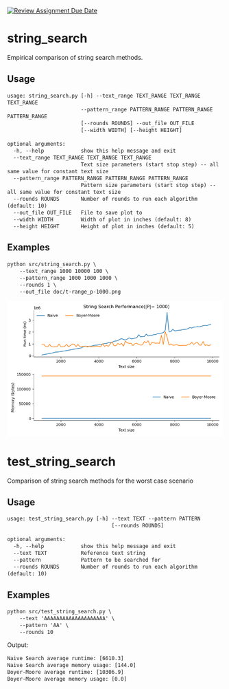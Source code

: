 [![Review Assignment Due Date](https://classroom.github.com/assets/deadline-readme-button-22041afd0340ce965d47ae6ef1cefeee28c7c493a6346c4f15d667ab976d596c.svg)](https://classroom.github.com/a/08twE9R9)
# string_search
Empirical comparison of string search methods.

## Usage
```
usage: string_search.py [-h] --text_range TEXT_RANGE TEXT_RANGE TEXT_RANGE
                        --pattern_range PATTERN_RANGE PATTERN_RANGE PATTERN_RANGE
                        [--rounds ROUNDS] --out_file OUT_FILE
                        [--width WIDTH] [--height HEIGHT]

optional arguments:
  -h, --help            show this help message and exit
  --text_range TEXT_RANGE TEXT_RANGE TEXT_RANGE
                        Text size parameters (start stop step) -- all same value for constant text size
  --pattern_range PATTERN_RANGE PATTERN_RANGE PATTERN_RANGE 
                        Pattern size parameters (start stop step) -- all same value for constant text size
  --rounds ROUNDS       Number of rounds to run each algorithm (default: 10)
  --out_file OUT_FILE   File to save plot to
  --width WIDTH         Width of plot in inches (default: 8)
  --height HEIGHT       Height of plot in inches (default: 5)
```

## Examples
```
python src/string_search.py \
    --text_range 1000 10000 100 \
    --pattern_range 1000 1000 1000 \
    --rounds 1 \
    --out_file doc/t-range_p-1000.png
```
<center><img src="/doc/t-range_p-1000.png" width="600"/></center>

# test_string_search
Comparison of string search methods for the worst case scenario

## Usage
```
usage: test_string_search.py [-h] --text TEXT --pattern PATTERN
                                  [--rounds ROUNDS]

optional arguments:
  -h, --help            show this help message and exit
  --text TEXT           Reference text string
  --pattern             Pattern to be searched for
  --rounds ROUNDS       Number of rounds to run each algorithm (default: 10)
```

## Examples
```
python src/test_string_search.py \
    --text 'AAAAAAAAAAAAAAAAAAAA' \
    --pattern 'AA' \
    --rounds 10 
```
Output:
```
Naive Search average runtime: [6610.3]
Naive Search average memory usage: [144.0]
Boyer-Moore average runtime: [10306.9]
Boyer-Moore average memory usage: [0.0]
```


